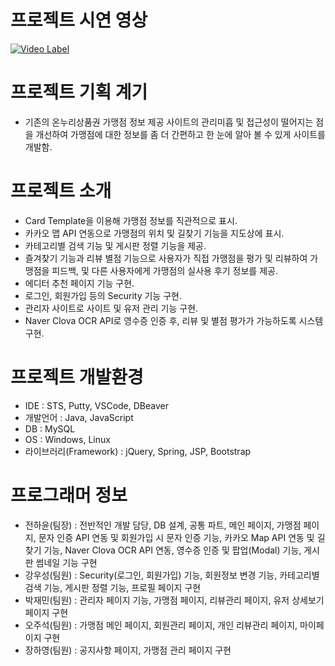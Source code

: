 # 프로젝트 시연 영상
[![Video Label](https://github.com/SixFiveThirty/Nurikiri/assets/77964989/df50360a-82e5-4779-88fb-7147cb634b05)](https://youtu.be/Q5EVLSl936E?si=hmdE1wJRQAFBHFQ-)

# 프로젝트 기획 계기
- 기존의 온누리상품권 가맹점 정보 제공 사이트의 관리미흡 및 접근성이 떨어지는 점을 개선하여 가맹점에 대한 정보를 좀 더 간편하고 한 눈에 알아 볼 수 있게 사이트를 개발함.

# 프로젝트 소개
- Card Template을 이용해 가맹점 정보를 직관적으로 표시.
- 카카오 맵 API 연동으로 가맹점의 위치 및 길찾기 기능을 지도상에 표시.
- 카테고리별 검색 기능 및 게시판 정렬 기능을 제공.
- 즐겨찾기 기능과 리뷰 별점 기능으로 사용자가 직접 가맹점을 평가 및 리뷰하여 가맹점을 피드백, 및 다른 사용자에게 가맹점의 실사용 후기 정보를 제공.
- 에디터 추천 페이지 기능 구현.
- 로그인, 회원가입 등의 Security 기능 구현.
- 관리자 사이트로 사이트 및 유저 관리 기능 구현.
- Naver Clova OCR API로 영수증 인증 후, 리뷰 및 별점 평가가 가능하도록 시스템 구현.

# 프로젝트 개발환경
- IDE : STS, Putty, VSCode, DBeaver
- 개발언어 : Java, JavaScript
- DB : MySQL
- OS : Windows, Linux
- 라이브러리(Framework) : jQuery, Spring, JSP, Bootstrap
  
# 프로그래머 정보
- 전하윤(팀장) : 전반적인 개발 담당, DB 설계, 공통 파트, 메인 페이지, 가맹점 페이지, 문자 인증 API 연동 및 회원가입 시 문자 인증 기능, 카카오 Map API 연동 및 길찾기 기능, Naver Clova OCR API 연동, 영수증 인증 및 팝업(Modal) 기능, 게시판 썸네일 기능 구현
- 강우성(팀원) : Security(로그인, 회원가입) 기능, 회원정보 변경 기능, 카테고리별 검색 기능, 게시판 정렬 기능, 프로필 페이지 구현
- 박재민(팀원) : 관리자 페이지 기능, 가맹점 페이지, 리뷰관리 페이지, 유저 상세보기 페이지 구현
- 오주석(팀원) : 가맹점 메인 페이지, 회원관리 페이지, 개인 리뷰관리 페이지, 마이페이지 구현
- 장하영(팀원) : 공지사항 페이지, 가맹점 관리 페이지 구현
